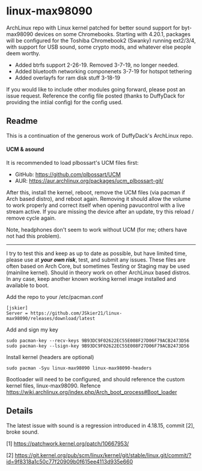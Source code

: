 # linux-max98090
ArchLinux repo with Linux kernel patched for better sound support for byt-max98090 devices on some Chromebooks. Starting with 4.20.1, packages will be configured for the Toshiba Chromebook2 (Swanky) running ext2/3/4, with support for USB sound, some crypto mods, and whatever else people deem worthy. 

* Added btrfs support 2-26-19. Removed 3-7-19, no longer needed. 
* Added bluetooth networking componenets 3-7-19 for hotspot tethering
* Added overlayfs for ram disk stuff 3-18-19

If you would like to include other modules going forward, please post an issue request. Reference the config file posted (thanks to DuffyDack for providing the intiial config) for the config used. 

## Readme

This is a continuation of the generous work of DuffyDack's ArchLinux repo. 

#### UCM & asound

It is recommended to load plbossart's UCM files first: 
* GitHub: https://github.com/plbossart/UCM
* AUR: https://aur.archlinux.org/packages/ucm_plbossart-git/

After this, install the kernel, reboot, remove the UCM files (via pacman if Arch based distro), and reboot again. Removing it should allow the volume to work properly and correct itself when opening pavucontrol with a live stream active. If you are missing the device after an update, try this reload / remove cycle again. 

Note, headphones don't seem to work without UCM (for me; others have not had this problem).
***

I try to test this and keep as up to date as possible, but have limited time, please use at ***your own risk***, test, and submit any issues. These files are often based on Arch Core, but sometimes Testing or Staging may be used (mainilne kernel). Should in theory work on other ArchLinux based distros. In any case, keep another known working kernel image installed and available to boot. 

Add the repo to your /etc/pacman.conf

	[jskier]
	Server = https://github.com/JSkier21/linux-max98090/releases/download/latest

Add and sign my key

	sudo pacman-key --recv-keys 9B93DC9F02622EC55E008F27D06F79ACB2473D56
	sudo pacman-key --lsign-key 9B93DC9F02622EC55E008F27D06F79ACB2473D56

 Install kernel (headers are optional)

	sudo pacman -Syu linux-max98090 linux-max98090-headers

Bootloader will need to be configured, and should reference the custom kernel files, linux-max98090. Refence https://wiki.archlinux.org/index.php/Arch_boot_process#Boot_loader

## Details

The latest issue with sound is a regression introduced in 4.18.15, commit [2], broke sound. 

[1] https://patchwork.kernel.org/patch/10667953/

[2] https://git.kernel.org/pub/scm/linux/kernel/git/stable/linux.git/commit/?id=9f8318a1c50c77f20909b0f615ee4113d935e660
